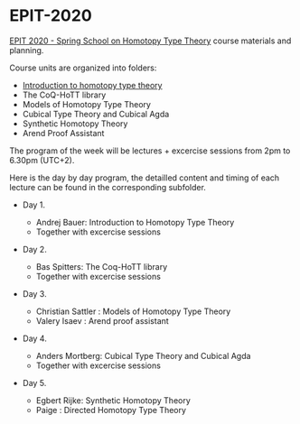 # EPIT-2020

[EPIT 2020 - Spring School on Homotopy Type Theory](https://epit2020cnrs.inria.fr) course materials and planning.

Course units are organized into folders:

* [Introduction to homotopy type theory](./01-introduction-to-hott)
* The CoQ-HoTT library
* Models of Homotopy Type Theory
* Cubical Type Theory and Cubical Agda
* Synthetic Homotopy Theory
* Arend Proof Assistant

The program of the week will be lectures + excercise sessions from 2pm to 6.30pm (UTC+2).

Here is the day by day program, the detailled content and timing  of each lecture can be found in the corresponding subfolder. 

* Day 1. 
  + Andrej Bauer: Introduction to Homotopy Type Theory 
  + Together with excercise sessions

* Day 2. 
  + Bas Spitters: The Coq-HoTT library
  + Together with excercise sessions


* Day 3. 
   + Christian Sattler : Models of Homotopy Type Theory
   + Valery Isaev : Arend proof assistant

* Day 4. 
  + Anders Mortberg: Cubical Type Theory and Cubical Agda
  + Together with excercise sessions

* Day 5. 
  +  Egbert Rijke: Synthetic Homotopy Theory
  +  Paige : Directed Homotopy Type Theory

